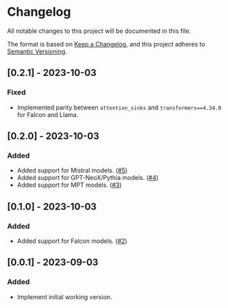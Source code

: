 # Changelog

All notable changes to this project will be documented in this file.

The format is based on [Keep a Changelog](https://keepachangelog.com/en/1.0.0/),
and this project adheres to [Semantic Versioning](https://semver.org/spec/v2.0.0.html).

<!--
Types of changes
* "Added" for new features.
* "Changed" for changes in existing functionality.
* "Deprecated" for soon-to-be removed features.
* "Removed" for now removed features.
* "Fixed" for any bug fixes.
* "Security" in case of vulnerabilities.
-->

## [0.2.1] - 2023-10-03

### Fixed

- Implemented parity between `attention_sinks` and `transformers==4.34.0` for Falcon and Llama.

## [0.2.0] - 2023-10-03

### Added

- Added support for Mistral models. ([#5](https://github.com/tomaarsen/attention_sinks/pull/5))
- Added support for GPT-NeoX/Pythia models. ([#4](https://github.com/tomaarsen/attention_sinks/pull/4))
- Added support for MPT models. ([#3](https://github.com/tomaarsen/attention_sinks/pull/3))

## [0.1.0] - 2023-10-03

### Added

- Added support for Falcon models. ([#2](https://github.com/tomaarsen/attention_sinks/pull/2))

## [0.0.1] - 2023-09-03

### Added

- Implement initial working version.